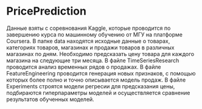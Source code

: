 # PricePrediction
Данные взяты с соревнования Kaggle, которые проводится по завершению курса по машинному обучению от МГУ на платформе Coursera.
В папке data находятся исходные данные о товарах, категориях товаров, магазинах и продажи товаров в различных магазинах по дням.
Необходимо предсказать цену товара для каждого магазина на следующие три месяца.
В файле TimeSeriesResearch проводится анализ временных рядов о продажах.
В файле FeatureEngineering проводится генерация новых признаков, с помощью которых более полно и точно описывается модель продаж.
В файле Experiments строятся модели регресии для предсказания цены, подбираются гиперпараметры моделей и осуществляется сравнение результатов обученных моделей.
